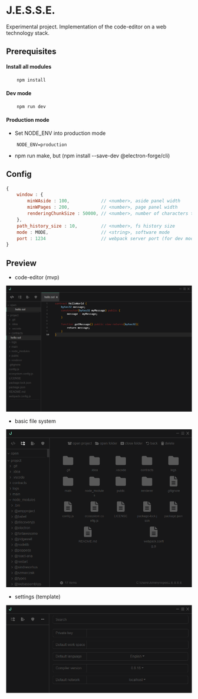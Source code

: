 # J.E.S.S.E.
Experimental project. Implementation of the code-editor on a web technology stack.



## Prerequisites

#### Install all modules 
``` bash
    npm install
```

#### Dev mode
``` bash
    npm run dev
```

#### Production mode

- Set NODE_ENV into production mode
```
    NODE_ENV=production
```
- npm run make, but (npm install --save-dev @electron-forge/cli)

## Config
``` js
{
    window : {
        minWAside : 100,            // <number>, aside panel width
        minWPages : 200,            // <number>, page panel width
        renderingChunkSize : 50000, // <number>, number of characters to render in one render-cycle
    },
    path_history_size : 10,         // <number>, fs history size
    mode : MODE,                    // <string>, software mode
    port : 1234                     // webpack server port (for dev mode)
}
```

## Preview

- code-editor (mvp)
<div style="text-align:center"><img src="./img/solidity_example.png" /></div>

- basic file system
<div style="text-align:center"><img src="./img/fs_example.png" /></div>

- settings (template)
<div style="text-align:center"><img src="./img/settings_example.png" /></div>